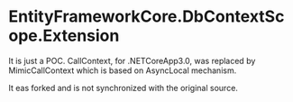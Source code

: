 # EntityFrameworkCore.DbContextScope.Extension
It is just a POC. CallContext, for .NETCoreApp3.0, was replaced by MimicCallContext which is based on AsyncLocal mechanism.

It eas forked and is not synchronized with the original source.
